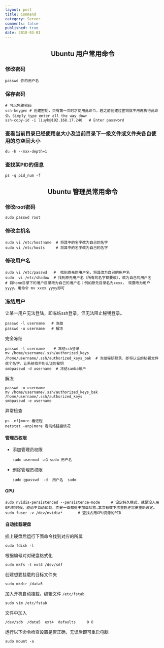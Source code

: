 ```yaml
---
layout: post
title: Command
category: Server
comments: false
published: true
date: 2018-03-01
---
```


## <center>Ubuntu 用户常用命令</center>

### 修改密码
``` shell
passwd 你的用户名
```
    

### 保存密码
``` shell
# 可以免输密码
ssh-keygen # 创建密钥，只有第一次时才使用此命令，若之前创建过密钥就不用再执行此命令。Simply type enter all the way down
ssh-copy-id -i liuyh@192.168.17.240   # Enter password
```

### 查看当前目录已经使用总大小及当前目录下一级文件或文件夹各自使用的总空间大小
``` shell
du -h --max-depth=1
```

### 查找某PID的信息
``` shell
ps -q pid_num -f
```

## <center>Ubuntu 管理员常用命令</center>


### 修改root密码
``` shell
sudo passwd root
```

### 修改主机名
``` shell
sudo vi /etc/hostname  # 将其中的名字改为自己的名字
sudo vi /etc/hosts     # 将其中的名字改为自己的名字
```

### 修改用户名
``` shell
sudo vi /etc/passwd   #  找到原先的用户名，将其改为自己的用户名
sudo  vi /etc/shadow  # 找到原先用户名（所有的名字都要改），改为自己的用户名
# 将home目录下的用户目录改为自己的用户名：例如原先目录名为xxxx， 现要改为用户 yyyy。用命令 mv xxxx yyyy即可
```

### 冻结用户
让某一用户无法登陆，即冻结ssh登录，但无法阻止秘钥登录。

``` shell
passwd -l username   # 冻结
passwd -u username   # 解冻
```

完全冻结
``` shell
passwd -l username    # 冻结ssh登录
mv /home/username/.ssh/authorized_keys /home/username/.ssh/authorized_keys_bak  # 冻结秘钥登录，即将认证的秘钥文件改个名字，让系统找不到认证的秘钥
smbpasswd -d username  # 冻结samba账户
```

解冻
``` shell
passwd -u username
mv /home/username/.ssh/authorized_keys_bak /home/username/.ssh/authorized_keys
smbpasswd -e username
```

异常检查
``` shell
ps -ef|more 看进程 
netstat -anp|more 看网络链接情况
```

#### 管理员权限

* 添加管理员权限
    ``` shell
    sudo usermod -aG sudo 用户名
    ```

* 删除管理员权限
   ``` shell
   sudo gpasswd  -d  用户名  sudo
   ```
    

#### GPU

``` shell
sudo nvidia-persistenced --persistence-mode     # 设定持久模式，就是没人用GPU的时候，驱动不自动卸载，而是一直都处于加载状态.本次有效下次重启还需要重新设定。
sudo fuser -v /dev/nvidia*       # 查找占用GPU资源的PID
```


#### 自动挂载硬盘

插上硬盘后运行下面命令找到对应的所属

    sudo fdisk -l  
根据编号对对硬盘格式化

    sudo mkfs -t ext4 /dev/sdf

创建想要挂载的目标文件夹

    sudo mkdir /data5

加入开机自动挂载，编辑文件 `/etc/fstab`

    sudo vim /etc/fstab

文件中加入

    /dev/sdb  /data5  ext4  defaults     0 0

运行以下命令检查设置是否正确，无误后即可重启电脑

    sudo mount -a

    
